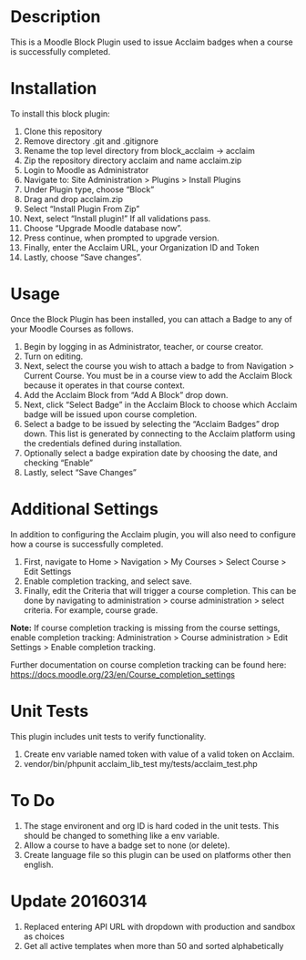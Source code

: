 Description
===========
This is a Moodle Block Plugin used to issue Acclaim badges when a course is successfully completed.

Installation
============
To install this block plugin:

<ol>
  <li>Clone this repository</li>
  <li>Remove directory .git and .gitignore </li>
  <li>Rename the top level directory from block_acclaim -> acclaim
  <li>Zip the repository directory acclaim and name acclaim.zip</li>
  <li>Login to Moodle as Administrator</li>
  <li>Navigate to: Site Administration > Plugins > Install Plugins</li>
  <li>Under Plugin type, choose “Block”</li>
  <li>Drag and drop acclaim.zip</li>
  <li>Select “Install Plugin From Zip”</li>
  <li>Next, select “Install plugin!”  If all validations pass.</li>
  <li>Choose “Upgrade Moodle database now”.</li>
  <li>Press continue, when prompted to upgrade version.</li>
  <li>Finally, enter the Acclaim URL, your Organization ID and Token</li>
  <li>Lastly, choose “Save changes”.</li>
</ol>

Usage
=====
Once the Block Plugin has been installed, you can attach a Badge to any of your Moodle Courses as follows.

<ol>
  <li>Begin by logging in as Administrator, teacher, or course creator.</li>
  <li>Turn on editing.</li>
  <li>Next, select the course you wish to attach a badge to from Navigation > Current Course.  You must be in a course view to add the Acclaim Block because it operates in that course context.</li>
  <li>Add the Acclaim Block from “Add A Block” drop down.</li>
  <li>Next, click “Select Badge” in the Acclaim Block to choose which Acclaim badge will be issued upon course completion. </li>
  <li>Select a badge to be issued by selecting the “Acclaim Badges” drop down.  This list is generated by connecting to the Acclaim platform using the credentials defined during installation.</li>
  <li>Optionally select a badge expiration date by choosing the date, and checking “Enable”</li>
  <li>Lastly, select “Save Changes”</li>
</ol>

Additional Settings
==================
In addition to configuring the Acclaim plugin, you will also need to configure how a course is successfully completed.

<ol>
  <li>First, navigate to Home > Navigation > My Courses > Select Course > Edit Settings</li>
  <li>Enable completion tracking, and select save.</li>
  <li>Finally, edit the Criteria that will trigger a course completion.  This can be done by navigating to administration > course administration > select criteria.  For example, course grade.</li>
</ol>

<b>Note:</b> If course completion tracking is missing from the course settings, enable completion tracking: Administration > Course administration > Edit Settings > Enable completion tracking.

Further documentation on course completion tracking can be found here:
https://docs.moodle.org/23/en/Course_completion_settings

Unit Tests
==========
This plugin includes unit tests to verify functionality.

<ol>
  <li>Create env variable named token with value of a valid token on Acclaim. </li>
  <li>vendor/bin/phpunit acclaim_lib_test my/tests/acclaim_test.php </li>
</ol>

To Do
=====
<ol>
  <li>The stage environent and org ID is hard coded in the unit tests.  This should be changed to something like a env variable.</li>
  <li> Allow a course to have a badge set to none (or delete). </li>
  <li> Create language file so this plugin can be used on platforms other then english.</li>
</ol>


Update 20160314
===============
<ol>
  <li>Replaced entering API URL with dropdown with production and sandbox as choices</li>
  <li>Get all active templates when more than 50 and sorted alphabetically</li>
</ol>
